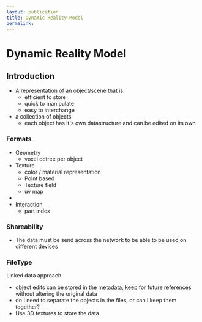 ```yaml
---
layout: publication
title: Dynamic Reality Model
permalink:
---
```


# Dynamic Reality Model

## Introduction
- A representation of an object/scene that is:
	- efficient to store
	- quick to manipulate
	- easy to interchange 
- a collection of objects
	- each object has it's own datastructure and can be edited on its own

### Formats
- Geometry
	- voxel octree per object
- Texture
	- color / material representation
	- Point based
	- Texture field
	- uv map
- 
- Interaction
	- part index

### Shareability
- The data must be send across the network to be able to be used on different devices

### FileType
Linked data approach.
- object edits can be stored in the metadata, keep for future references without altering the original data
- do I need to separate the objects in the files, or can I keep them together? 
- Use 3D textures to store the data